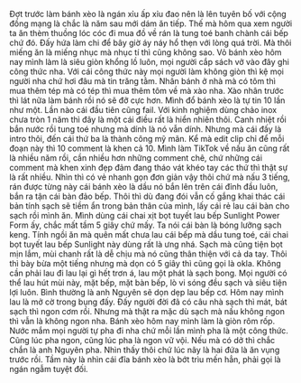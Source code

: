 Đợt trước làm bánh xèo là ngán xỉu ấp xỉu đao nên là lên tuyên bố với cộng đồng mạng là chắc là năm sau mới dám ăn tiếp. Thế mà hôm qua xem người ta ăn thèm thuồng lóc cóc đi mua đồ về rán là tung toé banh chành cái bếp chứ đó. Đấy hứa làm chi để bây giờ áy náy hổ thẹn với lòng quá trời. Mà thôi miếng ăn là miếng nhục mà nhục tí thì cũng không sao. Vỏ bánh xèo hôm nay mình làm là siêu giòn khổng lồ luôn, mọi người cắp sách vở vào đây ghi công thức nha. Với cái công thức này mọi người làm không giòn thì kệ mọi người nha chứ hơi đâu mà tin trăng tằm. Nhân bánh ở nhà mà có tôm thì mua thêm tép mà có tép thì mua thêm tôm về mà xào nha. Xào nhân trước thì lát nữa làm bánh rồi nó sẽ đỡ cực hơn. Mình đổ bánh xèo là tự tin 10 lần như một. Lần nào cái đầu tiên cũng fail. Với kinh nghiệm dùng chảo inox chưa tròn 1 năm thì đây là một cái điều rất là hiển nhiên thôi. Canh nhiệt rồi bắn nước rồi tung toé nhưng mà dính là nó vẫn dính. Nhưng mà cái đấy là intro thôi, đến cái thứ ba là thành công mỹ mãn. Kể mà edit clip chỉ để mỗi đoạn này thì 10 comment là khen cả 10. Mình làm TikTok về nấu ăn cũng rất là nhiều năm rồi, cần nhiều hơn những comment chê, chứ những cái comment mà khen xinh đẹp đảm đang tháo vát khéo tay các thứ thì thật sự là rất nhiều. Nhìn thì có vẻ nhanh gọn đơn giản vậy thôi chứ mà nấu 3 tiếng, rán được từng này cái bánh xèo là dầu nó bắn lên trên cái đỉnh đầu luôn, bắn ra tận cái bàn đảo bếp. Thôi thì dù đang đói vẫn cố gắng khai thác cái bản tính sạch sẽ tiềm ẩn trong bản thân của mình, lấy cái rẻ lau cái bàn cho sạch rồi mình ăn. Mình dùng cái chai xịt bọt tuyết lau bếp Sunlight Power Form ấy, chắc mất tầm 5 giây chứ mấy. Ta nói cái bàn là bóng lưỡng sạch keng. Tính ngồi ăn mà quên mất chưa lau cái bếp mà dầu tung toé, cái chai bọt tuyết lau bếp Sunlight này dùng rất là ưng nhá. Sạch mà cũng tiện bọt mịn lắm, mùi chanh rất là dễ chịu mà nó cũng thân thiện với cả da tay. Thôi thì bày bừa một tiếng nhưng mà dọn có 5 giây thì cũng gọi là okla. Không cần phải lau đi lau lại gì hết trơn á, lau một phát là sạch bong. Mọi người có thể lau hút mùi này, mặt bếp, mặt bàn bếp, lò vi sóng đều sạch và siêu tiện lợi luôn. Bình thường là anh Nguyên sẽ dọn dẹp lau bếp cơ. Hôm nay mình lau là mở cờ trong bụng đấy. Đấy người đời đã có câu nhà sạch thì mát, bát sạch thì ngon cơm rồi. Nhưng mà thật ra mặc dù sạch mà nấu không ngon thì vẫn là không ngon nha. Bánh xèo hôm nay mình làm là giòn rôm rốp. Nước mắm mọi người tự pha đi nha chứ mỗi lần mình pha là một công thức. Cũng lúc pha ngon, cũng lúc pha là ngon vữ vội. Nếu mà có dở thì chắc chắn là anh Nguyên pha. Nhìn thấy thôi chứ lúc nãy là hai đứa là ăn vụng trước rồi. Tầm này là nhìn cái đĩa bánh xèo là bớt trìu mến hẳn, phải gọi là ngán ngẫm tuyệt đối.